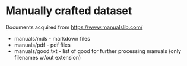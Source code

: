 # Manually crafted dataset

Documents acquired from https://www.manualslib.com/ 

* manuals/mds - markdown files
* manuals/pdf - pdf files
* manuals/good.txt - list of good for further processing manuals (only filenames 
  w/out extension)

